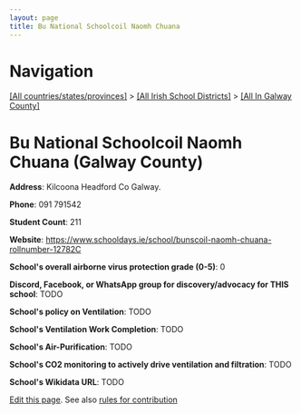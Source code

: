 ```yaml
---
layout: page
title: Bu National Schoolcoil Naomh Chuana
---
```

# Navigation

[[All countries/states/provinces]](../../..) > [[All Irish School Districts]](../..) > [[All In Galway County]](..)

# Bu National Schoolcoil Naomh Chuana (Galway County)

**Address**: Kilcoona Headford Co Galway.

**Phone**: 091 791542

**Student Count**: 211

**Website**: <https://www.schooldays.ie/school/bunscoil-naomh-chuana-rollnumber-12782C>

**School's overall airborne virus protection grade (0-5)**: 0

**Discord, Facebook, or WhatsApp group for discovery/advocacy for THIS school**: TODO

**School's policy on Ventilation**: TODO

**School's Ventilation Work Completion**: TODO

**School's Air-Purification**: TODO

**School's CO2 monitoring to actively drive ventilation and filtration**: TODO

**School's Wikidata URL**: TODO


[Edit this page](https://github.com/ventilate-schools/Ireland/edit/main/./Galway_County/Bu_National_Schoolcoil_Naomh_Chuana.md). See also [rules for contribution](../../../contribution-rules/)